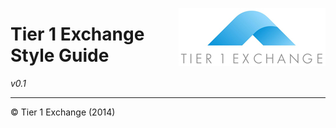 [<img src="img/LOGO.png" align="right"/>]()

Tier 1 Exchange Style Guide
===============

*v0.1*

---

&copy; Tier 1 Exchange (2014)
